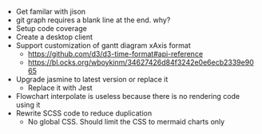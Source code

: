 - Get familar with jison
- git graph requires a blank line at the end. why?
- Setup code coverage
- Create a desktop client
- Support customization of gantt diagram xAxis format
    - https://github.com/d3/d3-time-format#api-reference
    - https://bl.ocks.org/wboykinm/34627426d84f3242e0e6ecb2339e9065
- Upgrade jasmine to latest version or replace it
    - Replace it with Jest
- Flowchart interpolate is useless because there is no rendering code using it
- Rewrite SCSS code to reduce duplication
    - No global CSS. Should limit the CSS to mermaid charts only
